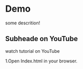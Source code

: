 # Demo

some descrition!

## Subheade on YouTube

watch tutorial on YouTube

1.Open Index.html in your browser.
